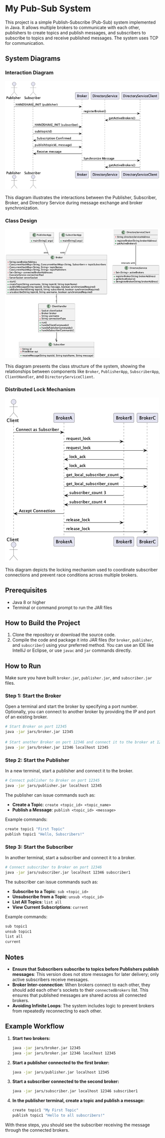 
# My Pub-Sub System

This project is a simple Publish-Subscribe (Pub-Sub) system implemented in Java. It allows multiple brokers to communicate with each other, publishers to create topics and publish messages, and subscribers to subscribe to topics and receive published messages. The system uses TCP for communication.

## System Diagrams

### Interaction Diagram

![Interaction Diagram](images/interaction.png)

This diagram illustrates the interactions between the Publisher, Subscriber, Broker, and Directory Service during message exchange and broker synchronization.

### Class Design

![Class Design](images/class_design.png)

This diagram presents the class structure of the system, showing the relationships between components like `Broker`, `PublisherApp`, `SubscriberApp`, `ClientHandler`, and `DirectoryServiceClient`.

### Distributed Lock Mechanism

![Distributed Lock](images/distributed_lock.png)

This diagram depicts the locking mechanism used to coordinate subscriber connections and prevent race conditions across multiple brokers.

## Prerequisites

- Java 8 or higher
- Terminal or command prompt to run the JAR files

## How to Build the Project

1. Clone the repository or download the source code.
2. Compile the code and package it into JAR files (for `broker`, `publisher`, and `subscriber`) using your preferred method. You can use an IDE like IntelliJ or Eclipse, or use `javac` and `jar` commands directly.

## How to Run

Make sure you have built `broker.jar`, `publisher.jar`, and `subscriber.jar` files.

### Step 1: Start the Broker

Open a terminal and start the broker by specifying a port number. Optionally, you can connect to another broker by providing the IP and port of an existing broker.

```bash
# Start Broker on port 12345
java -jar jars/broker.jar 12345

# Start another Broker on port 12346 and connect it to the broker at 12345
java -jar jars/broker.jar 12346 localhost 12345
```

### Step 2: Start the Publisher

In a new terminal, start a publisher and connect it to the broker.

```bash
# Connect publisher to Broker on port 12345
java -jar jars/publisher.jar localhost 12345
```

The publisher can issue commands such as:

- **Create a Topic**: `create <topic_id> <topic_name>`
- **Publish a Message**: `publish <topic_id> <message>`

Example commands:

```bash
create topic1 "First Topic"
publish topic1 "Hello, Subscribers!"
```

### Step 3: Start the Subscriber

In another terminal, start a subscriber and connect it to a broker.

```bash
# Connect subscriber to Broker on port 12346
java -jar jars/subscriber.jar localhost 12346 subscriber1
```

The subscriber can issue commands such as:

- **Subscribe to a Topic**: `sub <topic_id>`
- **Unsubscribe from a Topic**: `unsub <topic_id>`
- **List All Topics**: `list all`
- **View Current Subscriptions**: `current`

Example commands:

```bash
sub topic1
unsub topic1
list all
current
```

## Notes

- **Ensure that Subscribers subscribe to topics before Publishers publish messages**: This version does not store messages for later delivery; only active subscribers receive messages.
- **Broker Inter-connection**: When brokers connect to each other, they should add each other's sockets to their `connectedBrokers` list. This ensures that published messages are shared across all connected brokers.
- **Avoiding Infinite Loops**: The system includes logic to prevent brokers from repeatedly reconnecting to each other.

## Example Workflow

1. **Start two brokers:**

   ```bash
   java -jar jars/broker.jar 12345
   java -jar jars/broker.jar 12346 localhost 12345
   ```

2. **Start a publisher connected to the first broker:**

   ```bash
   java -jar jars/publisher.jar localhost 12345
   ```

3. **Start a subscriber connected to the second broker:**

   ```bash
   java -jar jars/subscriber.jar localhost 12346 subscriber1
   ```

4. **In the publisher terminal, create a topic and publish a message:**

   ```bash
   create topic1 "My First Topic"
   publish topic1 "Hello to all subscribers!"
   ```

With these steps, you should see the subscriber receiving the message through the connected brokers.
